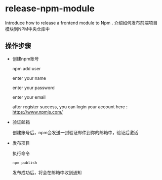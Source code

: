 # release-npm-module
Introduce how to release a frontend module to Npm . 介绍如何发布前端项目模块到NPM中央仓库中

## 操作步骤

* 创建npm账号

	npm add user

	enter your name

	enter your password

	enter your email

	after register success, you can login your account here : https://www.npmjs.com/

* 验证邮箱

    创建账号后，npm会发送一封验证邮件到你的邮箱中，验证后激活

* 发布项目

    执行命令

      npm publish

    发布成功后，将会在邮箱中收到通知


